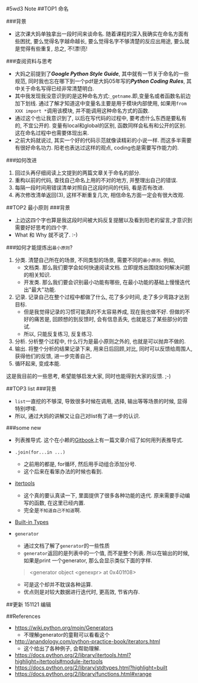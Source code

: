 #5wd3 Note
##TOP1 命名

###背景
- 这次课大妈单独拿出一段时间来谈命名. 随着课程的深入我确实在命名方面有些困扰, 要么觉得名字越命越长, 要么觉得名字不够清楚的反应出用途, 要么就是觉得有些重复, 总之, 不!漂!亮!

###查阅资料与思考
- 大妈之前提到了***Google Python Style Guide***, 其中就有一节关于命名的一些规范, 同时我也忘在哪下到一个pdf是大妈05年写的***Python Coding Rules***, 其中关于命名写得已经非常清楚明白.
- 其中我发现我没意识到的是这种命名方式:`_getname`.即,变量名或者函数名前边加下划线. 通过了解才知道这中变量名主要是用于模块内部使用, 如果用`from XXX import *`调用该模块, 并不能调用这种命名方式的函数.
- 通过这个也让我意识到了, 以后在写代码的过程中, 要考虑什么东西是要私有的, 不宜公开的. 变量有local和global的区别, 函数同样会私有和公开的区别. 这在命名过程中也需要体现出来.
- 之前大妈就说过, 其实一个好的代码示范就像读精彩的小说一样. 而这多半需要有很好命名功力. 阳老也表达过这样的观点, coding也是需要写作能力的.

###如何改进 
1. 回过头再仔细阅读上文提到的两篇文章关于命名的部分.
2. 重构以前的代码, 查找自己命名上用的不对的地方, 并整理出自己的错误.
3. 每隔一段时间用错误清单对照自己这段时间的代码, 看是否有改进.
4. 再次修改清单返回(3), 这样不断重复几次, 相信命名方面一定会有很大改观.



##TOP2 最小原则
###背景
- 上边这四个字也算是我这段时间被大妈反复提醒以及看到阳老的留言,才意识到需要好好思考的四个字.
- What 和 Why 就不说了. :-)

###如何才能提炼出`最小原则`?
1. 分类. 清楚自己所在的场景, 不同类型的场景, 需要不同的`最小原则`. 例如,
   - 文档类. 那么我们要学会如何快速阅读文档. 立即提炼出围绕如何解决问题的相关知识.
   - 开发类. 那么我们要会识别最小功能有哪些, 在最小功能的基础上慢慢迭代出"最大"功能. 
2. 记录. 记录自己在整个过程中都做了什么, 花了多少时间, 走了多少弯路才达到目标. 
   - 但是我觉得记录的习惯可能真的不太容易养成, 现在我也做不好. 但做的不好的痛苦是, 回顾想的到反馈时, 会有信息丢失, 也就是忘了某些部分的尝试.
   - 所以, 只能反复练习, 反复练习.
3. 分析. 分析整个过程中, 什么行为是最小原则之外的, 也就是可以抛弃不做的. 
4. 输出. 将整个分析的结果记录下来, 用来日后回顾,对比, 同时可以反馈给周围人, 获得他们的反馈, 进一步完善自己.
5. 循环起来, 变成本能.

这是我目前的一些思考, 希望能够启发大家, 同时也能得到大家的反馈. ;-)

##TOP3 list
###背景
- `list`一直挖的不够深, 导致很多时候在调用, 选择, 输出等等场景的时候, 显得特别啰嗦.
- 所以, 通过大妈的讲解又让自己对list有了进一步的认识.

###some new
- 列表推导式. 这个在小赖的[Gitbook](https://wp-lai.gitbooks.io/learn-python/content/note/listcomprehension.html)上有一篇文章介绍了如何用列表推导式.  
- `.join(for...in ...)`
    - 之前用的都是, for循环, 然后用手动组合添加分号.
    - 这个后来在看笨办法的时候也看到. 
- [itertools](https://docs.python.org/2/library/itertools.html?highlight=itertools#module-itertools)
    - 这个真的要认真读一下, 里面提供了很多各种功能的迭代. 原来需要手动编写的函数, 在这里已经内置.
    - 完全是`不知道自己不知道`啊. 
- [Built-in Types](https://docs.python.org/2/library/stdtypes.html?highlight=built)
- `generator`
    - 通过文档了解了`generator`的一些性质
    - `generator`返回的是列表中的一个值, 而不是整个列表. 所以在输出的时候, 如果是print 一个generator, 那么会显示类似下面的字样.
    
    > \<generator object \<genexpr> at 0x401f08> 
    
    - 可是这个却并不耽误各种运算. 
    - 优点则是对较大数据进行迭代时, 更高效, 节省内存.



##更新
151121  编辑


##References
- <https://wiki.python.org/moin/Generators>
    - 不理解generator的童鞋可以看看这个 
- <http://anandology.com/python-practice-book/iterators.html>
    - 这个给出了各种例子, 会帮助理解.
- <https://docs.python.org/2/library/itertools.html?highlight=itertools#module-itertools>
- <https://docs.python.org/2/library/stdtypes.html?highlight=built>
- <https://docs.python.org/2/library/functions.html#xrange>  
    
